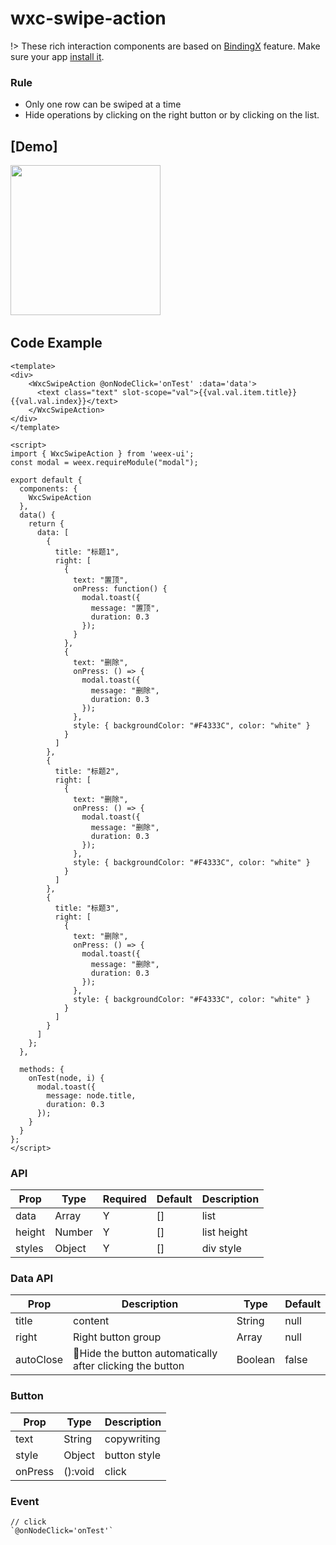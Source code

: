 # wxc-swipe-action

!> These rich interaction components are based on [BindingX](https://alibaba.github.io/bindingx/) feature. Make sure your app [install it](https://github.com/alibaba/bindingx#installation).

### Rule
- Only one row can be swiped at a time
- Hide operations by clicking on the right button or by clicking on the list.

## [Demo]
<img src="http://cdn.emas-poc.com/material/weex/82xh6-9dnxz2.gif" width="240"/>&nbsp;&nbsp;&nbsp;&nbsp;

## Code Example
```vue
<template>
<div>
    <WxcSwipeAction @onNodeClick='onTest' :data='data'>
      <text class="text" slot-scope="val">{{val.val.item.title}}{{val.val.index}}</text>
    </WxcSwipeAction>
</div>
</template>

<script>
import { WxcSwipeAction } from 'weex-ui';
const modal = weex.requireModule("modal");

export default {
  components: {
    WxcSwipeAction
  },
  data() {
    return {
      data: [
        {
          title: "标题1",
          right: [
            {
              text: "置顶",
              onPress: function() {
                modal.toast({
                  message: "置顶",
                  duration: 0.3
                });
              }
            },
            {
              text: "删除",
              onPress: () => {
                modal.toast({
                  message: "删除",
                  duration: 0.3
                });
              },
              style: { backgroundColor: "#F4333C", color: "white" }
            }
          ]
        },
        {
          title: "标题2",
          right: [
            {
              text: "删除",
              onPress: () => {
                modal.toast({
                  message: "删除",
                  duration: 0.3
                });
              },
              style: { backgroundColor: "#F4333C", color: "white" }
            }
          ]
        },
        {
          title: "标题3",
          right: [
            {
              text: "删除",
              onPress: () => {
                modal.toast({
                  message: "删除",
                  duration: 0.3
                });
              },
              style: { backgroundColor: "#F4333C", color: "white" }
            }
          ]
        }
      ]
    };
  },
  
  methods: {
    onTest(node, i) {
      modal.toast({
        message: node.title,
        duration: 0.3
      });
    }
  }
};
</script>
```

### API
|Prop|Type|Required|Default|Description|
|-------------|------------|--------|-----|-----|
|data|Array|Y|[]|list|
|height|Number|Y|[]|list height|
|styles|Object|Y|[]|div style|

### Data API
|Prop|Description|Type|Default|
|-------------|------------|--------|-----|
|title|content|String|null|
|right|Right button group|Array|null|
|autoClose|Hide the button automatically after clicking the button|Boolean|false|

### Button
|Prop|Type|Description|
|-------------|------------|--------|
|text|String|copywriting|
|style|Object|button style|
|onPress|():void|click|

### Event

```
// click
`@onNodeClick='onTest'`
```
